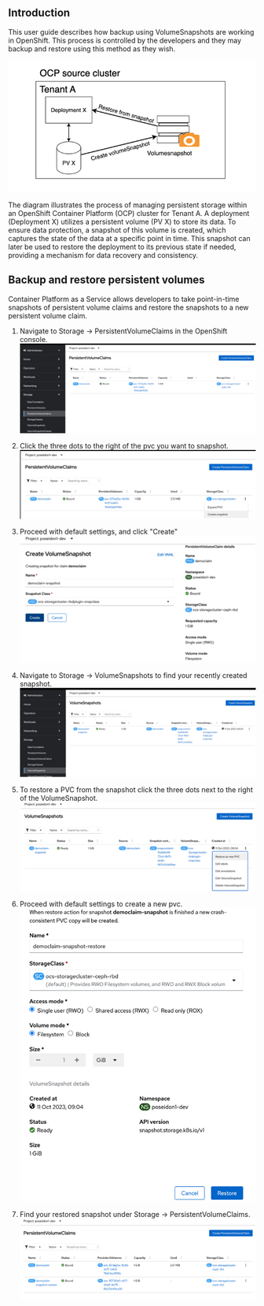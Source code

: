 ## Introduction
This user guide describes how backup using VolumeSnapshots are working in OpenShift. This process is controlled by the developers and they may backup and restore using this method as they wish. 

![image.png](../../img/Storage/volumesnapshot.png)

The diagram illustrates the process of managing persistent storage within an OpenShift Container Platform (OCP) cluster for Tenant A. A deployment (Deployment X) utilizes a persistent volume (PV X) to store its data. To ensure data protection, a snapshot of this volume is created, which captures the state of the data at a specific point in time. This snapshot can later be used to restore the deployment to its previous state if needed, providing a mechanism for data recovery and consistency. 

## Backup and restore persistent volumes

Container Platform as a Service allows developers to take point-in-time snapshots of persistent volume claims and restore the snapshots to a new persistent volume claim.

1. Navigate to Storage -> PersistentVolumeClaims in the OpenShift console.
![image.png](../../img/Storage/storage1.png)

2. Click the three dots to the right of the pvc you want to snapshot.
![image.png](../../img/Storage/storage2.png)

3. Proceed with default settings, and click "Create"
![image.png](../../img/Storage/storage3.png)

4. Navigate to Storage -> VolumeSnapshots to find your recently created snapshot.
![image.png](../../img/Storage/storage4.png)

5. To restore a PVC from the snapshot click the three dots next to the right of the VolumeSnapshot.
![image.png](../../img/Storage/storage5.png)

6. Proceed with default settings to create a new pvc.
![image.png](../../img/Storage/storage6.png)

7. Find your restored snapshot under Storage -> PersistentVolumeClaims.
![image.png](../../img/Storage/storage7.png)


